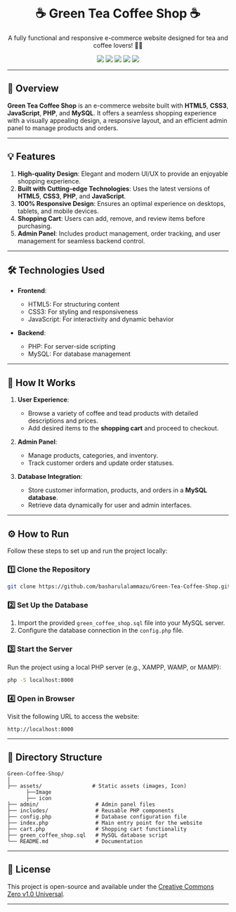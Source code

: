 <h1 align="center">☕ Green Tea Coffee Shop ☕</h1>

<p align="center">
  A fully functional and responsive e-commerce website designed for tea and coffee lovers! 🌿✨
</p>

<p align="center">
  <img src="https://img.shields.io/badge/HTML5-%23E34F26.svg?&style=flat-square&logo=html5&logoColor=white" />
  <img src="https://img.shields.io/badge/CSS3-%231572B6.svg?&style=flat-square&logo=css3&logoColor=white" />
  <img src="https://img.shields.io/badge/JavaScript-%23F7DF1E.svg?&style=flat-square&logo=javascript&logoColor=black" />
  <img src="https://img.shields.io/badge/PHP-%23777BB4.svg?&style=flat-square&logo=php&logoColor=white" />
  <img src="https://img.shields.io/badge/MySQL-%2300758F.svg?&style=flat-square&logo=mysql&logoColor=white" />
</p>

---

## 📖 Overview

**Green Tea Coffee Shop** is an e-commerce website built with **HTML5**, **CSS3**, **JavaScript**, **PHP**, and **MySQL**. It offers a seamless shopping experience with a visually appealing design, a responsive layout, and an efficient admin panel to manage products and orders.

---

## 💡 Features

1. **High-quality Design**: Elegant and modern UI/UX to provide an enjoyable shopping experience.
2. **Built with Cutting-edge Technologies**: Uses the latest versions of **HTML5**, **CSS3**, **PHP**, and **JavaScript**.
3. **100% Responsive Design**: Ensures an optimal experience on desktops, tablets, and mobile devices.
4. **Shopping Cart**: Users can add, remove, and review items before purchasing.
5. **Admin Panel**: Includes product management, order tracking, and user management for seamless backend control.

---

## 🛠️ Technologies Used

- **Frontend**: 
  - HTML5: For structuring content
  - CSS3: For styling and responsiveness
  - JavaScript: For interactivity and dynamic behavior

- **Backend**: 
  - PHP: For server-side scripting
  - MySQL: For database management

---

## 🚀 How It Works

1. **User Experience**:
   - Browse a variety of coffee and tead products with detailed descriptions and prices.
   - Add desired items to the **shopping cart** and proceed to checkout.

2. **Admin Panel**:
   - Manage products, categories, and inventory.
   - Track customer orders and update order statuses.

3. **Database Integration**:
   - Store customer information, products, and orders in a **MySQL database**.
   - Retrieve data dynamically for user and admin interfaces.

---

## ⚙️ How to Run

Follow these steps to set up and run the project locally:

### 1️⃣ Clone the Repository
```bash
git clone https://github.com/basharulalammazu/Green-Tea-Coffee-Shop.git
```

### 2️⃣ Set Up the Database
1. Import the provided `green_coffee_shop.sql` file into your MySQL server.
2. Configure the database connection in the `config.php` file.

### 3️⃣ Start the Server
Run the project using a local PHP server (e.g., XAMPP, WAMP, or MAMP):
```bash
php -S localhost:8000
```

### 4️⃣ Open in Browser
Visit the following URL to access the website:
```
http://localhost:8000
```

---

## 📂 Directory Structure

```
Green-Coffee-Shop/
│
├── assets/                # Static assets (images, Icon)
      ├──Image
      ├── icon               
├── admin/                  # Admin panel files
├── includes/               # Reusable PHP components
├── config.php              # Database configuration file
├── index.php               # Main entry point for the website
├── cart.php                # Shopping cart functionality
├── green_coffee_shop.sql   # MySQL database script
└── README.md               # Documentation
```

---

## 📜 License

This project is open-source and available under the [Creative Commons Zero v1.0 Universal](LICENSE).

---


